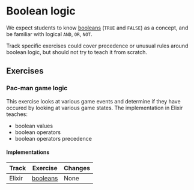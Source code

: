 # Boolean logic

We expect students to know [booleans](../types/boolean.md) (`TRUE` and `FALSE`) as a concept, and be familiar with logical `AND`, `OR`, `NOT`.

Track specific exercises could cover precedence or unusual rules around boolean logic, but should not try to teach it from scratch.

## Exercises

### Pac-man game logic

This exercise looks at various game events and determine if they have occured by looking at various game states.  The implementation in Elixir teaches:

- boolean values
- boolean operators
- boolean operators precedence

#### Implementations

| Track | Exercise                        | Changes                            |
| ----- | ------------------------------- | ---------------------------------- |
| Elixir | [booleans][implementation-elixir] | None |

[implementation-elixir]: ../../languages/elixir/exercises/concept/booleans/.docs/introduction.md